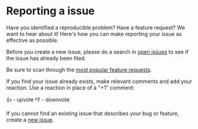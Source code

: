 # Reporting a issue

Have you identified a reproducible problem? Have a feature request? We want to hear about it! Here's how you can make reporting your issue as effective as possible.

Before you create a new issue, please do a search in [open issues](https://github.com/vlad333000/vscode-sqf/issues) to see if the issue has already been filed.

Be sure to scan through the [most popular feature requests](https://github.com/vlad333000/vscode-sqf/pulls).

If you find your issue already exists, make relevant comments and add your reaction. Use a reaction in place of a "+1" comment:

👍 - upvote
👎 - downvote

If you cannot find an existing issue that describes your bug or feature, create a [new issue](https://github.com/vlad333000/vscode-sqf/issues/new/choose).

